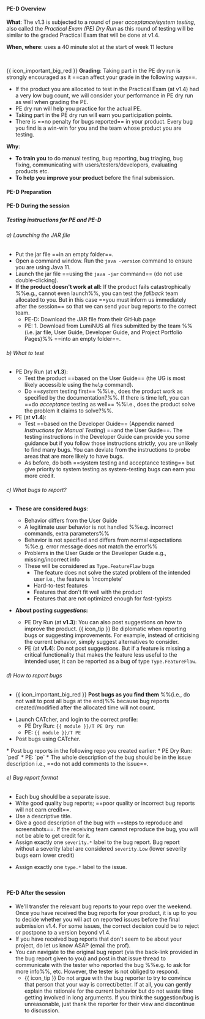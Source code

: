 #### <span class="badge badge-primary">PE-D</span> <span class="text-primary">Overview</span>

**What**: The v1.3 is subjected to a round of peer _acceptance/system testing_, also called the _Practical Exam (PE) Dry Run_ as this round of testing will be similar to the graded <trigger trigger="click" for="modal:projectDeliverablesPeDryRun-pe">Practical Exam that will be done at v1.4</trigger>.

**When, where**: uses a 40 minute slot at the start of week 11 lecture

<modal large title="Admin {{ icon_embedding }} Project → Deliverables → Practical Exam" id="modal:projectDeliverablesPeDryRun-pe">
  <include src="project-deliverables.md#project-deliverables-practicalexam"/>
</modal>

{{ icon_important_big_red }} **Grading**: Taking part in the PE dry run is strongly encouraged as it ==can affect your grade in the following ways==.
* If the product you are allocated to test in the Practical Exam (at v1.4) had a very low bug count, we will consider your performance in PE dry run as well when grading the PE.
* PE dry run will help you practice for the actual PE.
* Taking part in the PE dry run will earn you participation points.
* There is ==no penalty for bugs reported== in your product. Every bug you find is a win-win for you and the team whose product you are testing.

**Why**:
* **To train you** to do manual testing, bug reporting, bug <tooltip content="assigning of priority order">triaging,</tooltip> bug fixing, communicating with users/testers/developers, evaluating products etc.
* **To help you improve your product** before the final submission.

#### <span class="badge badge-primary">PE-D</span> <span class="text-primary">Preparation</span>

<include src="project-testing.mbdf#testingPreparations" />

#### <span class="badge badge-primary">PE-D</span> <span class="text-primary">During the session</span>

<div id="project-deliverables-pe-testing-intructions">
<box>

##### <div class="text-white bg-secondary p-1">**Testing instructions for PE and PE-D**</div>

###### <div class="text-white bg-secondary p-1">a) Launching the JAR file</div>

* Put the jar file ==in an empty folder==.
* Open a command window. Run the `java -version` command to ensure you are using Java 11.
* Launch the jar file ==using the `java -jar` command== (do not use double-clicking).
* **If the product doesn't work at all:** If the product fails catastrophically %%e.g., cannot even launch%%, you can test the _fallback_ team allocated to you. But in this case ==you must inform us immediately after the session== so that we can send your bug reports to the correct team.
  * PE-D: Download the JAR file from their GitHub page
  * PE: 1. Download from LumiNUS all files submitted by the team %%(i.e. jar file, User Guide, Developer Guide, and Project Portfolio Pages)%% ==into an empty folder==.

###### <div class="text-white bg-secondary p-1">b) What to test</div>

* PE Dry Run (at **v1.3**):
  * Test the product ==based on the User Guide== (the UG is most likely accessible using the `help` command).
  * Do ==_system_ testing first== %%i.e., does the product work as specified by the documentation?%%. If there is time left, you can ==do _acceptance_ testing as well== %%i.e., does the product solve the problem it claims to solve?%%.
* PE (at **v1.4**):
  * Test ==based on the Developer Guide== (Appendix named _Instructions for Manual Testing_) ==and the User Guide==. The testing instructions in the Developer Guide can provide you some guidance but if you follow those instructions strictly, you are unlikely to find many bugs. You can deviate from the instructions to probe areas that are more likely to have bugs.
  * As before, do both ==system testing and acceptance testing== but give priority to system testing as system-testing bugs can earn you more credit.

###### <div class="text-white bg-secondary p-1">c) What bugs to report?</div>

* **These are considered _bugs_**:
  * Behavior differs from the User Guide
  * A legitimate user behavior is not handled %%e.g. incorrect commands, extra parameters%%
  * Behavior is not specified and differs from normal expectations %%e.g. error message does not match the error%%
  * Problems in the User Guide or the Developer Guide e.g., missing/incorrect info
  * These will be considered as `Type.FeatureFlaw` bugs
    * The feature does not solve the stated problem of the intended user i.e., the feature is 'incomplete'
    * Hard-to-test features
    * Features that don't fit well with the product
    * Features that are not optimized enough for fast-typists

* **About posting _suggestions_:**
  * PE Dry Run (at **v1.3**): You can also post suggestions on how to improve the product. {{ icon_tip }} Be diplomatic when reporting bugs or suggesting improvements. For example, instead of criticising the current behavior, simply suggest alternatives to consider.
  * PE (at **v1.4**): Do not post suggestions. But if a feature is missing a critical functionality that makes the feature less useful to the intended user, it can be reported as a bug of type `Type.FeatureFlaw`.

###### <div class="text-white bg-secondary p-1">d) How to report bugs</div>

* {{ icon_important_big_red }} **Post bugs as you find them** %%(i.e., do not wait to post all bugs at the end)%% because <span class="text-danger">bug reports created/modified after the allocated time will not count.</span>
<div class="indented-level2">

<tabs>
<tab header="Using CATcher">

* Launch CATcher, and login to the correct profile:
  * PE Dry Run: `{{ module }}/T PE Dry run`
  * PE: `{{ module }}/T PE`
* Post bugs using CATcher.
</tab>
<tab header="Not using CATcher">
<div class="indented-less">

<markdown>
* Post bug reports in the following repo you created earlier:
  * PE Dry Run: `ped`
  * PE: `pe`
* The whole description of the bug should be in the issue description i.e., ==do not add comments to the issue==.
</markdown>
</div>
</tab>
</tabs>
</div>

###### <div class="text-white bg-secondary p-1">e) Bug report format</div>

* Each bug should be a separate issue.
* Write good quality bug reports; ==poor quality or incorrect bug reports will not earn credit==.
* Use a descriptive title.
* Give a good description of the bug with ==steps to reproduce and screenshots==. If the receiving team cannot reproduce the bug, you will not be able to get credit for it.
* Assign exactly one `severity.*` label to the bug report. Bug report without a severity label are considered `severity.Low` (lower severity bugs earn lower credit)<br>

<div class="indented-level2">
<include src="appendixE-gitHub.md#bug-severity" />
</div>

* Assign exactly one `type.*` label to the issue.
<div class="indented-level2">
<include src="project-deliverables-pe.md#type-labels" />
</div>

</box>
</div>

<modal large title="Admin {{ icon_embedding }} Project →" id="modal:v1.3-ppp">
  <include src="project-deliverables.md#project-deliverables-ppp"/>
</modal>

<span id="after-ped">

#### <span class="badge badge-primary">PE-D</span> <span class="text-primary">After the session</span>
* We'll transfer the relevant bug reports to your repo over the weekend. Once you have received the bug reports for your product, it is up to you to decide whether you will act on reported issues before the final submission v1.4. For some issues, the correct decision could be to reject or postpone to a version beyond v1.4.
* If you have received bug reports that don't seem to be about your project, do let us know ASAP (email the prof).
* You can navigate to the original bug report (via the back-link provided in the bug report given to you) and post in that issue thread to communicate with the tester who reported the bug %%e.g. to ask for more info%%, etc. However, the tester is not obliged to respond.
  * {{ icon_tip }} Do not argue with the bug reporter to try to convince that person that your way is correct/better. If at all, you can gently explain the rationale for the current behavior but do not waste time getting involved in long arguments. If you think the suggestion/bug is unreasonable, just thank the reporter for their view and discontinue to discussion.
</span>
